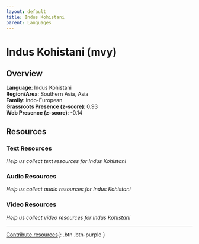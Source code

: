 ```yaml
---
layout: default
title: Indus Kohistani
parent: Languages
---
```


# Indus Kohistani (mvy)

## Overview

**Language**: Indus Kohistani  
**Region/Area**: Southern Asia, Asia  
**Family**: Indo-European  
**Grassroots Presence (z-score)**: 0.93  
**Web Presence (z-score)**: -0.14  

## Resources

### Text Resources
*Help us collect text resources for Indus Kohistani*

### Audio Resources
*Help us collect audio resources for Indus Kohistani*

### Video Resources
*Help us collect video resources for Indus Kohistani*

---

[Contribute resources](https://forms.office.com/e/1SfLJx3u1r){: .btn .btn-purple }

